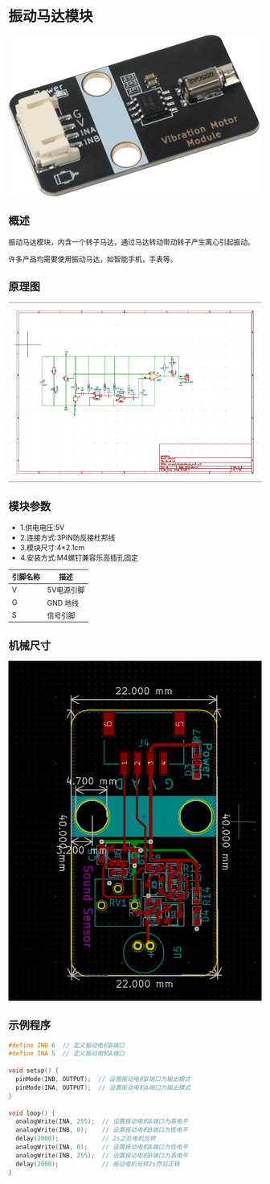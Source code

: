 # 振动马达模块

![1](picture/1.png)

## 概述

振动马达模块，内含一个转子马达，通过马达转动带动转子产生离心引起振动。

许多产品均需要使用振动马达，如智能手机，手表等。

## 原理图

![2](picture/2.png)

## 模块参数

* 1.供电电压:5V
* 2.连接方式:3PIN防反接杜邦线
* 3.模块尺寸:4*2.1cm
* 4.安装方式:M4螺钉兼容乐高插孔固定

| 引脚名称 | 描述       |
| -------- | ---------- |
| V        | 5V电源引脚 |
| G        | GND 地线   |
| S        | 信号引脚   |

## 机械尺寸

![3](picture/3.png)

## 示例程序

```c
#define INB 6  // 定义振动电机B端口
#define INA 5  // 定义振动电机A端口

void setup() {
  pinMode(INB, OUTPUT);  // 设置振动电机B端口为输出模式
  pinMode(INA, OUTPUT);  // 设置振动电机A端口为输出模式
}

void loop() {
  analogWrite(INA, 255);  // 设置振动电机A端口为高电平
  analogWrite(INB, 0);    // 设置振动电机B端口为低电平
  delay(2000);            // 2s之后电机反转
  analogWrite(INA, 0);    // 设置振动电机A端口为低电平
  analogWrite(INB, 255);  // 设置振动电机B端口为高电平
  delay(2000);            // 振动电机反转2s然后正转
}
```
